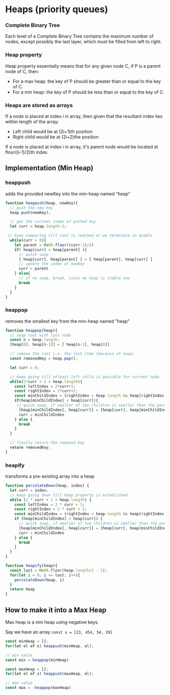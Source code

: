 # Heaps (priority queues)

### Complete Binary Tree
Each level of a Complete Binary Tree contains the maximum number of nodes, except possibly the last layer, which must be filled from left to right.

### Heap property

Heap property essentially means that for any given node C, if P is a parent node of C, then:

- For a max heap: the key of P should be greater than or equal to the key of C.
- For a min heap: the key of P should be less than or equal to the key of C.

### Heaps are stored as arrays

If a node is placed at index i in array, then given that the resultant index lies within length of the array:
- Left child would be at (2i+1)th position
- Right child would be at (2i+2)the position

If a node is placed at index i in array, it's parent node would be located at floor((i-1)/2)th index.

## Implementation (Min Heap)

### heappush

adds the provided newKey into the min-heap named "heap"

```ts
function heappush(heap, newKey){
  // push the new key 
  heap.push(newKey);

  // get the current index of pushed key
  let curr = heap.length-1;

 // keep comparing till root is reached or we terminate in middle
  while(curr > 0){
    let parent = Math.floor((curr-1)/2)
    if( heap[curr] < heap[parent] ){
      // quick swap
      [ heap[curr], heap[parent] ] = [ heap[parent], heap[curr] ]
      // update the index of newKey
      curr = parent
    } else{
      // if no swap, break, since we heap is stable now
      break
    }
  } 
}
```

### heappop

removes the smallest key from the min-heap named "heap"

```ts
function heappop(heap){
  // swap root with last node
  const n = heap.length;
  [heap[0], heap[n-1]] = [ heap[n-1], heap[0]]

  // remove the root i.e. the last item (because of swap)
  const removedKey = heap.pop();

  let curr = 0;

  // keep going till atleast left child is possible for current node
  while(2*curr + 1 < heap.length){
    const leftIndex = 2*curr+1; 
    const rightIndex = 2*curr+2;
    const minChildIndex = (rightIndex < heap.length && heap[rightIndex] < heap[leftIndex] ) ? rightIndex :leftIndex;
    if(heap[minChildIndex] < heap[curr]){
     // quick swap, if smaller of two children is smaller than the parent (min-heap)
      [heap[minChildIndex], heap[curr]] = [heap[curr], heap[minChildIndex]]
      curr = minChildIndex
    } else {
      break
    }
  }

  // finally return the removed key
  return removedKey;
}
```

### heapify

transforms a pre-existing array into a heap

```ts
function percolateDown(heap, index) {
  let curr = index;
  // keep going down till heap property is established
  while (2 * curr + 1 < heap.length) {
    const leftIndex = 2 * curr + 1;
    const rightIndex = 2 * curr + 2;
    const minChildIndex = (rightIndex < heap.length && heap[rightIndex] < heap[leftIndex]) ? rightIndex : leftIndex;
    if (heap[minChildIndex] < heap[curr]) {
      // quick swap, if smaller of two children is smaller than the parent (min-heap)
      [heap[minChildIndex], heap[curr]] = [heap[curr], heap[minChildIndex]]
      curr = minChildIndex
    } else {
      break
    }
  }
}

function heapify(heap){
  const last = Math.floor(heap.length/2 - 1);
  for(let i = 0; i <= last; i++){
    percolateDown(heap, i)
  }
  return heap
}
```

## How to make it into a Max Heap

Max heap is a min heap using negative keys.

Say we have an array `const x = [23, 454, 54, 29]`

```ts
const minHeap = [];
for(let el of x) heappush(minHeap, el);

// min value
const min = heappop(minHeap)
```

```ts
const maxHeap = [];
for(let el of x) heappush(maxHeap, el);

// max value
const max = -heappop(maxHeap)
```